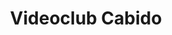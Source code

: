 ---
title: "Videoclub Cabido"
url: /ciudad-autonoma-de-buenos-aires/videoclub-cabido/
shop: Videothek
---